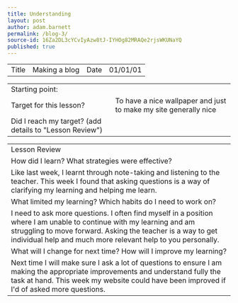 ```yaml
---
title: Understanding
layout: post
author: adam.barnett
permalink: /blog-3/
source-id: 16Za2DL3cYCvIyAzw8tJ-IYHOg82MRAQe2rjsWKUNaYQ
published: true
---
```

<table>
  <tr>
    <td>Title</td>
    <td>Making a blog</td>
    <td>Date</td>
    <td>01/01/01</td>
  </tr>
</table>


<table>
  <tr>
    <td>Starting point:</td>
    <td></td>
  </tr>
  <tr>
    <td>Target for this lesson?</td>
    <td>To have a nice wallpaper and just to make my site generally nice</td>
  </tr>
  <tr>
    <td>Did I reach my target? 
(add details to "Lesson Review")</td>
    <td> </td>
  </tr>
</table>


<table>
  <tr>
    <td>Lesson Review</td>
  </tr>
  <tr>
    <td>How did I learn? What strategies were effective? </td>
  </tr>
  <tr>
    <td>Like last week, I learnt through note-taking and listening to the teacher. This week I found that asking questions is a way of clarifying my learning and helping me learn.</td>
  </tr>
  <tr>
    <td>What limited my learning? Which habits do I need to work on? </td>
  </tr>
  <tr>
    <td>I need to ask more questions. I often find myself in a position where I am unable to continue with my learning and am struggling to move forward. Asking the teacher is a way to get individual help and much more relevant help to you personally.</td>
  </tr>
  <tr>
    <td>What will I change for next time? How will I improve my learning?</td>
  </tr>
  <tr>
    <td>Next time I will make sure I ask a lot of questions to ensure I am making the appropriate improvements and understand fully the task at hand. This week my website could have been improved if I'd of asked more questions. </td>
  </tr>
</table>


